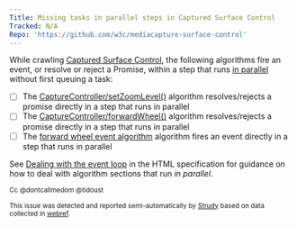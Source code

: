 ```yaml
---
Title: Missing tasks in parallel steps in Captured Surface Control
Tracked: N/A
Repo: 'https://github.com/w3c/mediacapture-surface-control'
---
```


While crawling [Captured Surface Control](https://w3c.github.io/mediacapture-surface-control/), the following algorithms fire an event, or resolve or reject a Promise, within a step that runs [in parallel](https://html.spec.whatwg.org/multipage/infrastructure.html#in-parallel) without first queuing a task:
* [ ] The [CaptureController/setZoomLevel()](https://w3c.github.io/mediacapture-surface-control/#dom-capturecontroller-setzoomlevel) algorithm resolves/rejects a promise directly in a step that runs in parallel
* [ ] The [CaptureController/forwardWheel()](https://w3c.github.io/mediacapture-surface-control/#dom-capturecontroller-forwardwheel) algorithm resolves/rejects a promise directly in a step that runs in parallel
* [ ] The [forward wheel event algorithm](https://w3c.github.io/mediacapture-surface-control/#dfn-forward-wheel-event-algorithm) algorithm fires an event directly in a step that runs in parallel

See [Dealing with the event loop](https://html.spec.whatwg.org/multipage/webappapis.html#event-loop-for-spec-authors) in the HTML specification for guidance on how to deal with algorithm sections that run *in parallel*.

<sub>Cc @dontcallmedom @tidoust</sub>

<sub>This issue was detected and reported semi-automatically by [Strudy](https://github.com/w3c/strudy/) based on data collected in [webref](https://github.com/w3c/webref/).</sub>
